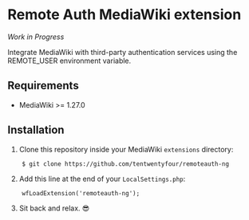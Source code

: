 Remote Auth MediaWiki extension
===============================

*Work in Progress*

Integrate MediaWiki with third-party authentication services using the REMOTE_USER environment variable.

Requirements
------------

- MediaWiki >= 1.27.0

Installation
------------

1. Clone this repository inside your MediaWiki `extensions` directory:
```
    $ git clone https://github.com/tentwentyfour/remoteauth-ng
```

2. Add this line at the end of your `LocalSettings.php`:
```
    wfLoadExtension('remoteauth-ng');
```

3. Sit back and relax. :sunglasses:
